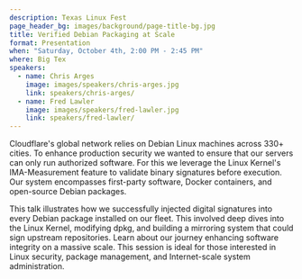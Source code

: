 ```yaml
---
description: Texas Linux Fest
page_header_bg: images/background/page-title-bg.jpg
title: Verified Debian Packaging at Scale
format: Presentation
when: "Saturday, October 4th, 2:00 PM - 2:45 PM"
where: Big Tex
speakers:
  - name: Chris Arges
    image: images/speakers/chris-arges.jpg
    link: speakers/chris-arges/
  - name: Fred Lawler
    image: images/speakers/fred-lawler.jpg
    link: speakers/fred-lawler/
---
```


Cloudflare's global network relies on Debian Linux machines across 330+ cities.
To enhance production security we wanted to ensure that our servers can only
run authorized software. For this we leverage the Linux Kernel's
IMA-Measurement feature to validate binary signatures before execution. Our
system encompasses first-party software, Docker containers, and open-source
Debian packages.

This talk illustrates how we successfully injected digital signatures into
every Debian package installed on our fleet. This involved deep dives into the
Linux Kernel, modifying dpkg, and building a mirroring system that could sign
upstream repositories. Learn about our journey enhancing software integrity on
a massive scale. This session is ideal for those interested in Linux security,
package management, and Internet-scale system administration.

